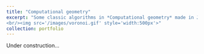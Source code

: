 ```yaml
---
title: "Computational geometry"
excerpt: "Some classic algorithms in *Computational geometry* made in Julia
<br/><img src='/images/voronoi.gif' style='width:500px'>"
collection: portfolio
---
```


Under construction...
